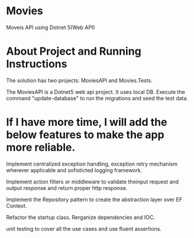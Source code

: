 #  Movies
Moveis API using Dotnet 5(Web API)

# **About Project and Running Instructions**
The solution has two projects: MoviesAPI and Movies.Tests.

The MoviesAPI  is a Dotnet5 web api project. It uses local DB. Execute the command "update-database" to run the migrations and seed the test data. 

# **If I have more time, I will add the below features to make the app more reliable.**
  
 Implement centralized exception handling, exception retry mechanism wherever applicable and sofisticted logging framework.
 
 Implement action filters or middleware to validate theinput request and output response and return proper http response. 
 
 Implement the Repository pattern to create the abstraction layer over EF Context.
 
 Refactor the startup class. Rerganize dependencies and IOC.

 unit testing to cover all the use cases and use fluent assertions. 
 
